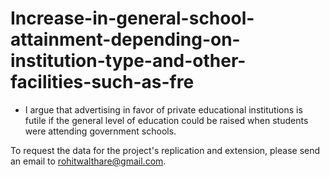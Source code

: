 # Increase-in-general-school-attainment-depending-on-institution-type-and-other-facilities-such-as-fre
- I argue that advertising in favor of private educational institutions is futile if the general level of education could be raised when students were attending government schools. 

To request the data for the project's replication and extension, please send an email to rohitwalthare@gmail.com.
